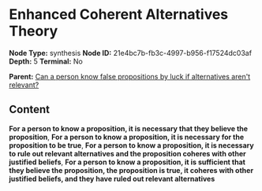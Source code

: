 # Enhanced Coherent Alternatives Theory

**Node Type:** synthesis
**Node ID:** 21e4bc7b-fb3c-4997-b956-f17524dc03af
**Depth:** 5
**Terminal:** No

**Parent:** [Can a person know false propositions by luck if alternatives aren't relevant?](can-a-person-know-false-propositions-by-luck-if-alternatives-arent-relevant-antithesis-7f204673-1578-4bbd-83f0-4d4daf379c57.md)

## Content

**For a person to know a proposition, it is necessary that they believe the proposition**, **For a person to know a proposition, it is necessary for the proposition to be true**, **For a person to know a proposition, it is necessary to rule out relevant alternatives and the proposition coheres with other justified beliefs**, **For a person to know a proposition, it is sufficient that they believe the proposition, the proposition is true, it coheres with other justified beliefs, and they have ruled out relevant alternatives**
